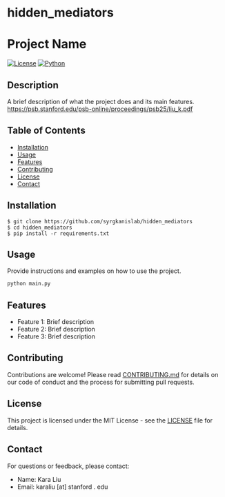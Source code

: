 # hidden_mediators
# Project Name

[![License](https://img.shields.io/badge/license-MIT-blue.svg)](LICENSE)
[![Python](https://img.shields.io/badge/python-%3E%3D3.8-blue.svg)](https://www.python.org/)

## Description

A brief description of what the project does and its main features. https://psb.stanford.edu/psb-online/proceedings/psb25/liu_k.pdf

## Table of Contents

- [Installation](#installation)
- [Usage](#usage)
- [Features](#features)
- [Contributing](#contributing)
- [License](#license)
- [Contact](#contact)

## Installation
```
$ git clone https://github.com/syrgkanislab/hidden_mediators
$ cd hidden_mediators
$ pip install -r requirements.txt
```

## Usage

Provide instructions and examples on how to use the project.

```bash
python main.py
```

## Features

- Feature 1: Brief description
- Feature 2: Brief description
- Feature 3: Brief description

## Contributing

Contributions are welcome! Please read [CONTRIBUTING.md](CONTRIBUTING.md) for details on our code of conduct and the process for submitting pull requests.

## License

This project is licensed under the MIT License - see the [LICENSE](LICENSE) file for details.

## Contact

For questions or feedback, please contact:

- Name: Kara Liu
- Email: karaliu [at] stanford . edu
